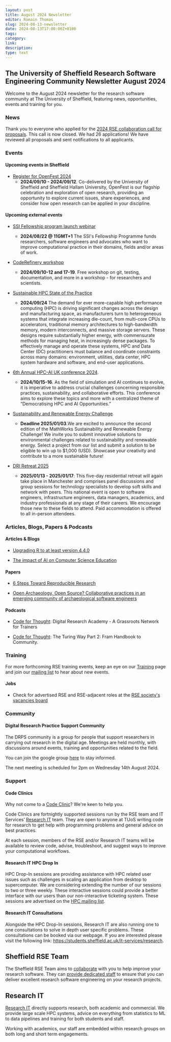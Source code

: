 ```yaml
---
layout: post
title: August 2024 Newsletter
editor: Romain Thomas
slug: 2024-08-13-newsletter
date: 2024-08-13T17:00:00Z+0100
tags:
category:
link:
description:
type: text
---
```


## The University of Sheffield Research Software Engineering Community Newsletter August 2024

Welcome to the August 2024 newsletter for the research software community at The University of Sheffield, featuring
news, opportunities, events and training for you.



### News

Thank you to everyone who applied for the [2024 RSE collaboration call for proposals](https://rse.shef.ac.uk/collaboration/RSEtime_call2024/). This call is now closed. We had 26 applications! We have reviewed all proposals and sent notifications to all applicants.


### Events

#### Upcoming events in Sheffield

<!-- List in chronological order -->

- [Register for OpenFest 2024](https://www.sheffield.ac.uk/openresearch/events/openfest-2024-call-proposals)
  - **2024/09/10 - 2024/09/12**. Co-delivered by the University of Sheffield and Sheffield Hallam University, OpenFest is our flagship celebration and exploration of open research, providing an opportunity to explore current issues, share experiences, and consider how open research can be applied in your discipline.


#### Upcoming external events

<!-- List in chronological order -->

- [SSI Fellowship program launch webinar](https://www.software.ac.uk/programmes/fellowship-programme/apply-fellowship-programme)
  - **2024/08/22 @ 11GMT+1** The SSI's Fellowship Programme funds researchers, software engineers and advocates who want to improve computational practice in their domains, fields and/or areas of work.


- [CodeRefinery workshop](https://coderefinery.github.io/2024-09-10-workshop/)
  - **2024/09/10-12 and 17-19**. Free workshop on git, testing, documentation, and more in a workshop - for researchers and scientists.

- [Sustainable HPC State of the Practice](https://sites.google.com/lbl.gov/sustainable-hpc-sop-workshop24/home)
  - **2024/09/24** The demand for ever more-capable high performance computing (HPC) is driving significant changes across the design and manufacturing space, as manufacturers turn to heterogeneous systems that integrate increasing die-count, from multi-core CPUs to accelerators, traditional memory architectures to high-bandwidth memory, modern interconnects, and massive storage servers. These designs require substantially higher energy, with commensurate methods for managing heat, in increasingly dense packages. To effectively manage and operate these systems, HPC and Data Center (DC) practitioners must balance and coordinate constraints across many domains: environment, utilities, data center, HPC system hardware and software, and end-user applications.

- [6th Annual HPC-AI UK conference 2024](https://www.hpcadvisorycouncil.com/events/2024/uk-conference/).
  - **2024/10/15-16**. As the field of simulation and AI continues to evolve, it is imperative to address crucial challenges concerning responsible practices, sustainability, and collaborative efforts. This conference aims to explore these topics and more with a centralized theme of “Democratising HPC and AI Opportunities.”

- [Sustainability and Renewable Energy Challenge](https://www.mathworks.com/academia/students/competitions/student-challenge/sustainability-and-renewable-energy-challenge.html)
  - **Deadline 2025/01/03**.We are excited to announce the second edition of the MathWorks Sustainability and Renewable Energy Challenge! We invite you to submit innovative solutions to environmental challenges related to sustainability and renewable energy. Select a project from our list and submit a solution to be eligible to win up to $1,000 (USD). Showcase your creativity and contribute to a more sustainable future!

- [DRI Retreat 2025](https://n8cir.org.uk/training-and-events/dri-retreat-2025/)
  - **2025/01/13 - 2025/01/17**: This five-day residential retreat will again take place in Manchester and comprises panel discussions and group sessions for technology specialists to develop soft skills and network with peers. This national event is open to software engineers, infrastructure engineers, data managers, academics, and industry professionals at any stage of their careers. We encourage those new to these fields to attend. Paid accommodation is offered to all in-person attendees.


### Articles, Blogs, Papers & Podcasts

#### Articles & Blogs


- [Upgrading R to at least version 4.4.0](https://rse.shef.ac.uk/blog/2024-07-19-faqs-for-upgrading-r/)

- [The impact of AI on Computer Science Education](https://cacm.acm.org/news/the-impact-of-ai-on-computer-science-education/)

#### Papers

- [6 Steps Toward Reproducible Research](https://zenodo.org/records/12744715)

- [Open Archaeology, Open Source? Collaborative practices in an emerging community of archaeological software engineers](https://intarch.ac.uk/journal/issue67/13/index.html)

#### Podcasts

- [Code for Thought](https://codeforthought.buzzsprout.com/1326658/15369343-en-digital-research-academy-a-grassroots-network-for-trainers):  Digital Research Academy - A Grassroots Network for Trainers

- [Code for Thought](https://codeforthought.buzzsprout.com/1326658/15355230-en-the-turing-way-part-2-from-handbook-to-community): The Turing Way Part 2: Fram Handbook to Community.


### Training


For more forthcoming RSE training events, keep an eye on our
[Training](https://rse.shef.ac.uk/training/) page and join our [mailing
list](https://groups.google.com/a/sheffield.ac.uk/g/rse-group) to hear about new events.

<!-- #### External Training -->

<!--#### Research IT Training-->

<!--Research IT courses have adopted a hybrid approach. The team will be providing their courses both online and in -->
<!--person for the first time since March 2020. The team provides a place for beginners or advanced users to expand -->
<!--their knowledge of HPC and different programming languages. The courses are part of the Doctoral Development -->
<!--Programme. For more information please visit our training registration web page (via VPN): -->
<!--[crs.shef.ac.uk](https://crs.shef.ac.uk).-->

<!--If a course is "sold out" please join the wait list by signing up - we regularly email people to encourage those -->
<!--that can no longer attend to cancel. Those on the wait list get early notification when the courses are run -->
<!--again.-->

<!-- ### Opportunities -->

<!-- - [Description](https://www.elsewhere.ac.uk/): -->
<!--   - More Details (optional) -->

#### Jobs

- Check for advertised RSE and RSE-adjacent roles at the [RSE society's vacancies board](https://society-rse.org/careers/vacancies/)


### Community

#### Digital Research Practice Support Community

The DRPS community is a group for people that support researchers in carrying out research in the digital age. Meetings
are held monthly, with discussions around events, training and opportunities related to the field.

You can join the google group
[here](https://groups.google.com/u/1/a/sheffield.ac.uk/g/digital-research-practice-support-community-group/about) to
stay informed.

The next meeting is scheduled for 2pm on Wednesday 14th August 2024.


### Support

#### Code Clinics

Why not come to a [Code
Clinic](https://docs.google.com/forms/d/e/1FAIpQLScGXS55qjU0D0Zcz-KHOVcNTahcr3YC3H0OpoKBo3lWXWED5A/viewform)? We're keen
to help you.

Code Clinics are fortnightly supported sessions run by the RSE team and IT Services’ [Research
IT](https://www.sheffield.ac.uk/it-services/research) team. They are open to anyone at TUoS writing code for research to
get help with programming problems and general advice on best practices.

At each session, members of the RSE and/or Research IT teams will be available to review code, advise, troubleshoot, and
suggest ways to improve your computational workflows.

#### Research IT HPC Drop In

HPC Drop-In sessions are providing assistance with HPC related user issues such as challenges in scaling an application
from desktop to supercomputer. We are considering extending the number of our sessions to two or three weekly. These
interactive sessions could provide a better interface with our users than our non-interactive ticketing system. These
sessions are advertised on the [HPC mailing list](https://groups.google.com/u/1/a/sheffield.ac.uk/g/hpc).

#### Research IT Consultations

Alongside the HPC Drop-In sessions, Research IT are also running one to one consultations to solve in depth user
specific problems. These consultations can be booked via our webpage. If you are interested please visit the following
link: <https://students.sheffield.ac.uk/it-services/research>.

## Sheffield RSE Team

The Sheffield RSE Team aims to [collaborate](https://rse.shef.ac.uk/collaboration/) with you to help improve your
research software. They can [provide dedicated staff](https://rse.shef.ac.uk/collaboration/provision/) to ensure that
you can deliver excellent research software engineering on your research projects.

## Research IT

[Research IT](https://students.sheffield.ac.uk/it-services/research) directly supports research, both academic and
commercial.  We provide large scale HPC systems, advice on everything from statistics to ML to data pipelines and
training for both students and staff.

Working with academics, our staff are embedded within research groups on both long and short term engagements.
